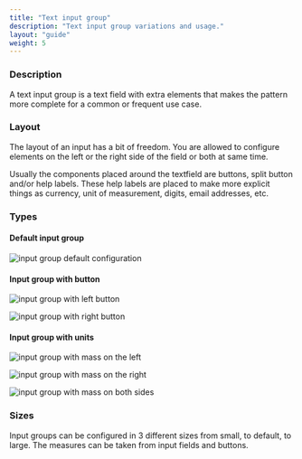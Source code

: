 ```yaml
---
title: "Text input group"
description: "Text input group variations and usage."
layout: "guide"
weight: 5
---
```


### Description

A text input group is a text field with extra elements that makes the pattern more complete for a common or frequent use case.

### Layout
The layout of an input has a bit of freedom. You are allowed to configure elements on the left or the right side of the field or both at same time.

Usually the components placed around the textfield are buttons, split button and/or help labels. These help labels are placed to make more explicit things as currency, unit of measurement, digits, email addresses, etc.

### Types

#### Default input group

![input group default configuration](../../../images/inputGroupDefault.png)

#### Input group with button

![input group with left button](../../../images/inputGroupButtonLeft.png)

![input group with right button](../../../images/inputGroupButtonRight.png)

#### Input group with units

![input group with mass on the left](../../../images/inputGroupMassLeft.png)

![input group with mass on the right](../../../images/inputGroupMassRight.png)

![input group with mass on both sides](../../../images/inputGroupMassLeftRight.png)

### Sizes

Input groups can be configured in 3 different sizes from small, to default, to large. The measures can be taken from input fields and buttons.
